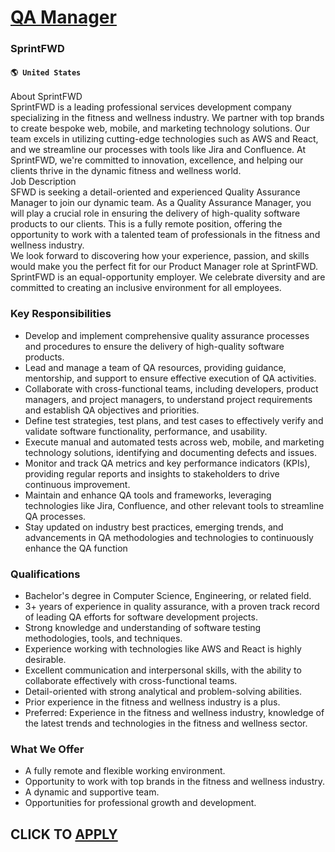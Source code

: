 # [QA Manager](https://www.remotewlb.com/apply/qa-manager-59075)  
### SprintFWD  
#### `🌎 United States`  
About SprintFWD  
SprintFWD is a leading professional services development company specializing in the fitness and wellness industry. We partner with top brands to create bespoke web, mobile, and marketing technology solutions. Our team excels in utilizing cutting-edge technologies such as AWS and React, and we streamline our processes with tools like Jira and Confluence. At SprintFWD, we're committed to innovation, excellence, and helping our clients thrive in the dynamic fitness and wellness world.  
Job Description  
SFWD is seeking a detail-oriented and experienced Quality Assurance Manager to join our dynamic team. As a Quality Assurance Manager, you will play a crucial role in ensuring the delivery of high-quality software products to our clients. This is a fully remote position, offering the opportunity to work with a talented team of professionals in the fitness and wellness industry.  
We look forward to discovering how your experience, passion, and skills would make you the perfect fit for our Product Manager role at SprintFWD. SprintFWD is an equal-opportunity employer. We celebrate diversity and are committed to creating an inclusive environment for all employees.

### Key Responsibilities

  * Develop and implement comprehensive quality assurance processes and procedures to ensure the delivery of high-quality software products.
  * Lead and manage a team of QA resources, providing guidance, mentorship, and support to ensure effective execution of QA activities.
  * Collaborate with cross-functional teams, including developers, product managers, and project managers, to understand project requirements and establish QA objectives and priorities.
  * Define test strategies, test plans, and test cases to effectively verify and validate software functionality, performance, and usability.
  * Execute manual and automated tests across web, mobile, and marketing technology solutions, identifying and documenting defects and issues.
  * Monitor and track QA metrics and key performance indicators (KPIs), providing regular reports and insights to stakeholders to drive continuous improvement.
  * Maintain and enhance QA tools and frameworks, leveraging technologies like Jira, Confluence, and other relevant tools to streamline QA processes.
  * Stay updated on industry best practices, emerging trends, and advancements in QA methodologies and technologies to continuously enhance the QA function

### Qualifications

  * Bachelor's degree in Computer Science, Engineering, or related field.
  * 3+ years of experience in quality assurance, with a proven track record of leading QA efforts for software development projects.
  * Strong knowledge and understanding of software testing methodologies, tools, and techniques.
  * Experience working with technologies like AWS and React is highly desirable.
  * Excellent communication and interpersonal skills, with the ability to collaborate effectively with cross-functional teams.
  * Detail-oriented with strong analytical and problem-solving abilities.
  * Prior experience in the fitness and wellness industry is a plus.
  * Preferred: Experience in the fitness and wellness industry, knowledge of the latest trends and technologies in the fitness and wellness sector.

### What We Offer

  * A fully remote and flexible working environment.
  * Opportunity to work with top brands in the fitness and wellness industry.
  * A dynamic and supportive team.
  * Opportunities for professional growth and development.

  
## CLICK TO [APPLY](https://www.remotewlb.com/apply/qa-manager-59075)

